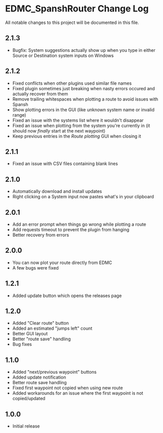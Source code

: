 # EDMC_SpanshRouter Change Log

All notable changes to this project will be documented in this file.

## 2.1.3

- Bugfix: System suggestions actually show up when you type in either Source or Destination system inputs on Windows

## 2.1.2

- Fixed conflicts when other plugins used similar file names
- Fixed plugin sometimes just breaking when nasty errors occured and actually recover from them
- Remove trailing whitespaces when plotting a route to avoid issues with Spansh
- Show plotting errors in the GUI (like unknown system name or invalid range)
- Fixed an issue with the systems list where it wouldn't disappear
- Fixed an issue when plotting from the system you're currently in (it should now *finally* start at the next waypoint)
- Keep previous entries in the *Route plotting* GUI when closing it

## 2.1.1

- Fixed an issue with CSV files containing blank lines

## 2.1.0

- Automatically download and install updates
- Right clicking on a System input now pastes what's in your clipboard

## 2.0.1

- Add an error prompt when things go wrong while plotting a route
- Add requests timeout to prevent the plugin from hanging
- Better recovery from errors

## 2.0.0

- You can now plot your route directly from EDMC
- A few bugs were fixed

## 1.2.1

- Added update button which opens the releases page

## 1.2.0

- Added "Clear route" button
- Added an estimated "jumps left" count
- Better GUI layout
- Better "route save" handling
- Bug fixes

## 1.1.0

- Added "next/previous waypoint" buttons
- Added update notification
- Better route save handling
- Fixed first waypoint not copied when using new route
- Added workarounds for an issue where the first waypoint is not copied/updated

## 1.0.0

- Initial release

